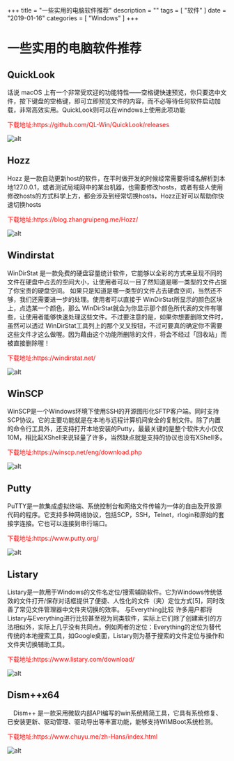 +++
title = "一些实用的电脑软件推荐"
description = ""
tags = [
    "软件"
]
date = "2019-01-16"
categories = [
	"Windows"
]
+++
# 一些实用的电脑软件推荐
## QuickLook
话说 macOS 上有一个非常受欢迎的功能特性——空格键快速预览，你只要选中文件，按下键盘的空格键，即可立即预览文件的内容，而不必等待任何软件启动加载，非常高效实用。QuickLook则可以在windows上使用此项功能
<div style="color:red;">下载地址:https://github.com/QL-Win/QuickLook/releases
</div>

![alt](https://hemm.site/quicklook.gif)

## Hozz
Hozz 是一款自动更新host的软件，在平时做开发的时候经常需要将域名解析到本地127.0.0.1，或者测试局域网中的某台机器，也需要修改hosts，或者有些人使用修改hosts的方式科学上方，都会涉及到经常切换hosts，Hozz正好可以帮助你快速切换hosts
<div style="color:red;">下载地址:https://blog.zhangruipeng.me/Hozz/
</div>

![alt](https://www.hemm.site/upload/2019/01/sdm70uiqlijl8qn5plr11m80jb.png)

## Windirstat
WinDirStat 是一款免费的硬盘容量统计软件，它能够以全彩的方式来呈现不同的文件在硬盘中占去的空间大小，让使用者可以一目了然知道是哪一类型的文件占据了你宝贵的硬盘空间。
如果只是知道是哪一类型的文件占去硬盘空间，当然还不够，我们还需要进一步的处理。使用者可以直接于 WinDirStat所显示的颜色区块上，点选某一个颜色，那么 WinDirStat就会为你显示那个颜色所代表的文件有哪些，让使用者能够快速处理这些文件。不过要注意的是，如果你想要删除文件时，虽然可以透过 WinDirStat工具列上的那个叉叉按钮，不过可要真的确定你不需要这些文件才这么做喔。因为藉由这个功能所删除的文件，将会不经过「回收站」而被直接删除喔！

<div style="color:red;">下载地址:https://windirstat.net/
</div>

![alt](https://hemm.site//blog/recommend-software/WinDirStat.png)

## WinSCP
WinSCP是一个Windows环境下使用SSH的开源图形化SFTP客户端。同时支持SCP协议。它的主要功能就是在本地与远程计算机间安全的复制文件。除了内置的命令行工具外，还支持打开本地安装的Putty，最最关键的是整个软件大小仅仅10M，相比起XShell来说轻量了许多，当然缺点就是支持的协议也没有XShell多。

<div style="color:red;">下载地址:https://winscp.net/eng/download.php
</div>


![alt](https://hemm.site//blog/recommend-software/winscp.png?v=1)

## Putty
PuTTY是一款集成虚拟终端、系统控制台和网络文件传输为一体的自由及开放源代码的程序。它支持多种网络协议，包括SCP，SSH，Telnet，rlogin和原始的套接字连接。它也可以连接到串行端口。

<div style="color:red;">下载地址:https://www.putty.org/
</div>

![alt](https://hemm.site//blog/recommend-software/Putty.png)

## Listary
Listary是一款用于Windows的文件名定位/搜索辅助软件。它为Windows传统低效的文件打开/保存对话框提供了便捷、人性化的文件（夹）定位方式[5]，同时改善了常见文件管理器中文件夹切换的效率。
与Everything比较
许多用户都将Listary与Everything进行比较甚至视为同类软件，实际上它们除了创建索引的方法相似外，实际上几乎没有共同点。例如两者的定位：Everything的定位为替代传统的本地搜索工具，如Google桌面，Listary则为基于搜索的文件定位与操作和文件夹切换辅助工具。
<div style="color:red;">下载地址:https://www.listary.com/download/
</div>

![alt](https://hemm.site/blog/recommend-software/6-1.gif)

## Dism++x64

　Dism++ 是一款采用微软内部API编写的win系统精简工具，它具有系统修复、已安装更新、驱动管理、驱动导出等丰富功能，能够支持WIMBoot系统检测。
<div style="color:red;">下载地址:https://www.chuyu.me/zh-Hans/index.html
</div>

![alt](https://hemm.site/blog/recommend-software/Dism++.png)